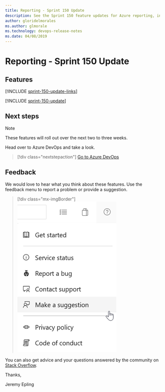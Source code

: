 ```yaml
---
title: Reporting - Sprint 150 Update
description: See the Sprint 150 feature updates for Azure reporting, including next steps.
author: gloridelmorales
ms.author: glmorale
ms.technology: devops-release-notes
ms.date: 04/08/2019
---
```


# Reporting - Sprint 150 Update

## Features

[!INCLUDE [sprint-150-update-links](../includes/reporting/sprint-150-update-links.md)]

[!INCLUDE [sprint-150-update](../includes/reporting/sprint-150-update.md)]

## Next steps

> [!NOTE]
> These features will roll out over the next two to three weeks.

Head over to Azure DevOps and take a look.

> [!div class="nextstepaction"]
> [Go to Azure DevOps](https://go.microsoft.com/fwlink/?LinkId=307137&campaign=o~msft~docs~product-vsts~release-notes)

## Feedback

We would love to hear what you think about these features. Use the feedback menu to report a problem or provide a suggestion.

> [!div class="mx-imgBorder"]
> ![Make a suggestion](../../media/make-a-suggestion.png)

You can also get advice and your questions answered by the community on [Stack Overflow](https://stackoverflow.com/questions/tagged/azure-devops).

Thanks,

Jeremy Epling
